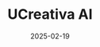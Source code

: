 ---
date: '2025-02-19'
title: 'UCreativa AI'
github: 'https://github.com/angelortizv/ucreativa-ai'
tech:
  - Python
  - Jupyter Notebook
company: 'UCreativa'
showInProjects: false
---